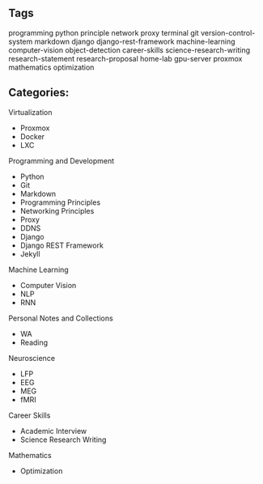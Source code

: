 ## Tags

programming
python
principle
network
proxy
terminal
git
version-control-system
markdown
django
django-rest-framework
machine-learning
computer-vision
object-detection
career-skills
science-research-writing
research-statement
research-proposal
home-lab
gpu-server
proxmox
mathematics
optimization

	
## Categories:

Virtualization
- Proxmox
- Docker
- LXC

Programming and Development
- Python
- Git
- Markdown
- Programming Principles
- Networking Principles
- Proxy
- DDNS
- Django
- Django REST Framework
- Jekyll


Machine Learning
- Computer Vision
- NLP
- RNN

Personal Notes and Collections
- WA
- Reading

Neuroscience
- LFP
- EEG
- MEG
- fMRI

Career Skills
- Academic Interview
- Science Research Writing

Mathematics
- Optimization

